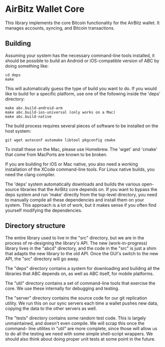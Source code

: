 # AirBitz Wallet Core

This library implements the core Bitcoin functionality for the AirBitz wallet.
It manages accounts, syncing, and Bitcoin transactions.

## Building

Assuming your system has the necessary command-line tools installed, it should
be possible to build an Android or iOS-compatible version of ABC by doing
something like:

    cd deps
    make

This will automatically guess the type of build you want to do. If you would
like to build for a specific platform, use one of the following inside the
'deps' directory:

    make abc.build-android-arm
    make abc.build-ios-universal (only works on a Mac)
    make abc.build-native

The build process requires several pieces of software to be installed on the
host system:

    git wget autoconf automake libtool pkgconfig cmake

To install these on the Mac, please use Homebrew. The 'wget' and 'cmake' that
come from MacPorts are known to be broken.

If you are building for iOS or Mac native, you also need a working installation
of the XCode command-line tools. For Linux native builds, you need the clang
compiler.

The 'deps' system automatically downloads and builds the various open-source
libraries that the AirBitz core depends on. If you want to bypass the deps
system and run 'make' directly from the top-level directory, you need to
manually compile all these dependencies and install them on your system. This
approach is a lot of work, but it makes sense if you often find yourself
modifying the dependencies.

## Directory structure

The entire library used to live in the "src" directory, but we are in the
process of re-designing the library's API. The new (work-in-progress) library
lives in the "abcd" directory, and the code in the "src" is just a shim that
adapts the new library to the old API. Once the GUI's switch to the new API,
the "src" directory will go away.

The "deps" directory contains a system for downloading and building all the
libraries that ABC depends on, as well as ABC itself, for mobile platforms.

The "util" directory contains a set of command-line tools that exercise the
core. We use these internally for debugging and testing.

The "server" directory contains the source code for our git replication
utility. We run this on our sync servers each time a wallet pushes new data,
copying the data to the other servers as well.

The "tests" directory contains some random test code. This is largely
unmaintained, and doesn't even compile. We will scrap this once the command-
line utilites in "util" are more complete, since those will allow us to do
all the testing we need with some simple shell-script wrappers. We should
also think about doing proper unit tests at some point in the future.

